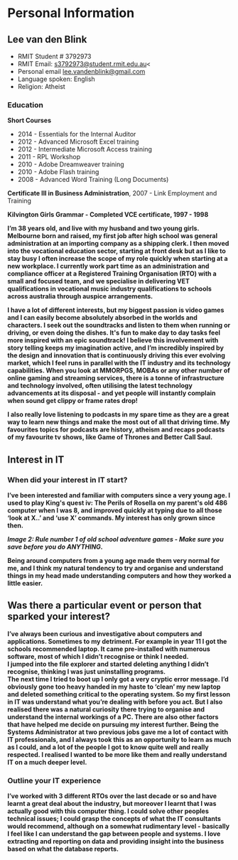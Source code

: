 # Personal Information

## Lee van den Blink
- RMIT Student # 3792973
- RMIT Email: s3792973@student.rmit.edu.au<
- Personal email lee.vandenblink@gmail.com
- Language spoken: English
- Religion: Atheist

### Education 

<b>Short Courses</b>
- 2014 - Essentials for the Internal Auditor
- 2012 - Advanced Microsoft Excel training
- 2012 - Intermediate Microsoft Access training
- 2011 - RPL Workshop
- 2010 - Adobe Dreamweaver training 
- 2010 - Adobe Flash training 
- 2008 - Advanced Word Training (Long Documents) 


<b>Certificate III in Business Administration</b>, 2007 - Link Employment and Training

<b>Kilvington Girls Grammar<b/> - Completed VCE certificate, 1997 - 1998

I’m 38 years old, and live with my husband and two young girls.  Melbourne born and raised, my first job after high school was 
general administration at an importing company as a shipping clerk.  I then moved into the vocational education sector, starting at 
front desk but as I like to stay busy I often increase the scope of my role quickly when starting at a new workplace.  I currently 
work part time as an administration and compliance officer at a Registered Training Organisation (RTO) with a small and focused team, 
and we specialise in delivering VET qualifications in vocational music industry qualifications to schools across australia through 
auspice arrangements.

I have a lot of different interests, but my biggest passion is video games and I can easily become absolutely absorbed in the 
worlds and characters.  I seek out the soundtracks and listen to them when  running or driving, or even doing the dishes.  It's 
fun to make day to day tasks feel more inspired  with an epic soundtrack! I believe this involvement with story telling keeps my 
imagination active, and I’m incredibly inspired by the design and innovation that is continuously driving this ever evolving market, 
which I feel runs in parallel with the IT industry and its technology capabilities.  When you look at MMORPGS, MOBAs or any other 
number of online gaming and streaming services, there is a tonne of  infrastructure and technology involved, often utilising the 
latest technology advancements at its disposal - and yet people will instantly complain when sound get clippy or frame rates drop!

I also really love listening to podcasts in my spare time as they are a great way to learn new things and make the most out of all 
that driving time.  My favourites topics for podcasts are history, atheism and recaps podcasts of my favourite tv shows, like 
Game of Thrones and Better Call Saul.     

## Interest in IT

### When did your interest in IT start?

I’ve been interested and familiar with computers since a very young age.  I used to play King's quest iv: The Perils of Rosella 
on my parent's old 486 computer when I was 8, and improved quickly at typing due to all those ‘look at X..’ and ‘use X’ commands. 
My interest has only grown since then. 


<i>Image 2: Rule number 1 of old school adventure games - Make sure you save before you do ANYTHING.  </i>

Being around computers from a young age made them very normal for me, and I think my natural tendency to try and organise and 
understand things in my head made understanding computers and how they worked a little easier.  

## Was there a particular event or person that sparked your interest?

I’ve always been curious and investigative about computers and applications.  Sometimes to my detriment.  For example in year 11 I 
got the schools recommended laptop.  It came pre-installed with numerous software, most of which I didn’t recognise or think I needed.  
I jumped into the file explorer and started deleting anything I didn’t recognise, thinking I was just uninstalling programs.  
The next time I tried to boot up I only got a very cryptic error message.  I’d obviously gone too heavy handed in my haste to 
‘clean’ my new laptop and deleted something critical to the operating system.  So my first lesson in IT was understand what you’re 
dealing with before you act.  But I also realised there was a natural curiosity there trying to organise and understand the internal 
workings of a PC.  There are also other factors that have helped me decide on pursuing my interest further.  Being the Systems 
Administrator at two previous jobs gave me a lot of contact with IT professionals, and I always took this as an opportunity to learn 
as much as I could, and a lot of the people I got to know quite well and really respected.  I realised I wanted to be more like them 
and really understand IT on a much deeper level.     


### Outline your IT experience 
I’ve worked with 3 different RTOs over the last decade or so and have learnt a great deal about the industry, but moreover I 
learnt that I was actually good with this computer thing.  I could solve other peoples technical issues; I could grasp the concepts 
of what the IT consultants would recommend, although on a somewhat rudimentary level - basically I feel like I can understand the gap 
between people and systems.  I love extracting and reporting on data and providing insight into the business based on what the 
database reports.  







